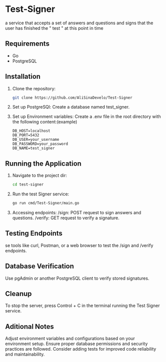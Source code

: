 # Test-Signer
 a service that accepts a set of answers and questions and signs that the user has finished the " test " at this point in time

## Requirements

- Go 
- PostgreSQL

## Installation

1. Clone the repository:
   ```bash
   git clone https://github.com/AliSinaDevelo/Test-Signer

2. Set up PostgreSQl:
Create a database named test_signer.

3. Set up Environment variables:
Create a .env file in the root directory with the following content:(example)

    ```plaintext
    DB_HOST=localhost
    DB_PORT=5432
    DB_USER=your_username
    DB_PASSWORD=your_password
    DB_NAME=test_signer

## Running the Application
1. Navigate to the project dir:
   ```bash
   cd test-signer

2. Run the test Signer service:
   ```bash
   go run cmd/Test-Signer/main.go

3. Accessing endpoints:
/sign: POST request to sign answers and questions.
/verify: GET request to verify a signature.

## Testing Endpoints
se tools like curl, Postman, or a web browser to test the /sign and /verify endpoints.

## Database Verification
Use pgAdmin or another PostgreSQL client to verify stored signatures.

## Cleanup
To stop the server, press Control + C in the terminal running the Test Signer service.

## Aditional Notes
Adjust environment variables and configurations based on your environment setup.
Ensure proper database permissions and security practices are followed.
Consider adding tests for improved code reliability and maintainability.